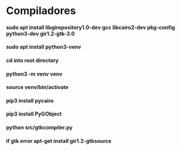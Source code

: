 # Compiladores
#### sudo apt install libgirepository1.0-dev gcc libcairo2-dev pkg-config python3-dev gir1.2-gtk-3.0
#### sudo apt install python3-venv
#### cd into root directory 
#### python3 -m venv venv
#### source venv/bin/activate
#### pip3 install pycairo
#### pip3 install PyGObject
#### python src/gtkcompiler.py
#### if gtk error apt-get install gir1.2-gtksource
